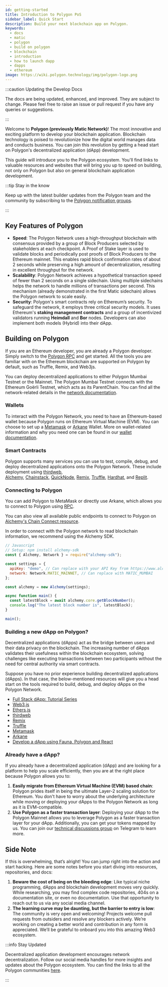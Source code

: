 ```yaml
---
id: getting-started
title: Introduction to Polygon PoS
sidebar_label: Quick Start
description: Build your next blockchain app on Polygon.
keywords:
  - docs
  - matic
  - polygon
  - build on polygon
  - blockchain
  - introduction
  - how to launch dapp
  - dapps
  - ethereum
image: https://wiki.polygon.technology/img/polygon-logo.png
---
```


:::caution Updating the Develop Docs

The docs are being updated, enhanced, and improved. They are subject to change.
Please feel free to raise an issue or pull request if you have any queries or suggestions.

:::

Welcome to **Polygon (previously Matic Network)**! The most innovative and exciting platform to develop your blockchain application. Blockchain technology is poised to revolutionize how the digital world manages data and conducts business. You can join this revolution by getting a head start on Polygon's decentralized application (dApp) development.

This guide will introduce you to the Polygon ecosystem. You'll find links to valuable resources and websites that will bring you up to speed on building, not only on Polygon but also on general blockchain application development.

:::tip Stay in the know

Keep up with the latest builder updates from the Polygon
team and the community by subscribing to the
[<ins>Polygon notification groups</ins>](https://polygon.technology/notifications/).

:::

## Key Features of Polygon

- **Speed**: The Polygon Network uses a high-throughput blockchain with consensus provided by a group of Block Producers selected by stakeholders at each checkpoint. A Proof of Stake layer is used to validate blocks and periodically post proofs of Block Producers to the Ethereum mainnet. This enables rapid block confirmation rates of about 2 seconds while preserving a high amount of decentralization, resulting in excellent throughput for the network.
- **Scalability**: Polygon Network achieves a hypothetical transaction speed of fewer than 2 seconds on a single sidechain. Using multiple sidechains helps the network to handle millions of transactions per second. This mechanism (already demonstrated in the first Matic sidechain) allows the Polygon network to scale easily.
- **Security**: Polygon's smart contracts rely on Ethereum’s security. To safeguard the network, it employs three critical security models. It uses Ethereum's **staking management contracts** and a group of incentivized validators running **Heimdall** and **Bor** nodes. Developers can also implement both models (Hybrid) into their dApp.

## Building on Polygon

If you are an Ethereum developer, you are already a Polygon developer. Simply switch to the [Polygon RPC](https://polygon-rpc.com/) and get started. All the tools you are familiar with on the Ethereum blockchain are supported on Polygon by default, such as Truffle, Remix, and Web3js.

You can deploy decentralized applications to either Polygon Mumbai Testnet or the Mainnet. The Polygon Mumbai Testnet connects with the Ethereum Goërli Testnet, which acts as its ParentChain. You can find all the network-related details in the [network documentation](https://github.com/maticnetwork/matic-docs/blob/master/docs/operate/network.md).

### Wallets

To interact with the Polygon Network, you need to have an Ethereum-based wallet because Polygon runs on Ethereum Virtual Machine (EVM). You can choose to set up a [Metamask](https://github.com/maticnetwork/matic-docs/blob/master/docs/develop/metamask/overview.md) or [Arkane](https://github.com/maticnetwork/matic-docs/blob/master/docs/develop/wallets/arkane/intro_arkane.md) Wallet. More on wallet-related information and why you need one can be found in our [wallet documentation](https://docs.polygon.technology/docs/develop/wallets/getting-started).

### Smart Contracts

Polygon supports many services you can use to test, compile, debug, and deploy decentralized applications onto the Polygon Network. These include deployment using [thirdweb](https://github.com/maticnetwork/matic-docs/blob/master/docs/develop/thirdweb.md), [Alchemy](https://github.com/maticnetwork/matic-docs/blob/master/docs/develop/alchemy.md), [Chainstack](https://github.com/maticnetwork/matic-docs/blob/master/docs/develop/chainstack.md), [QuickNode](https://github.com/maticnetwork/matic-docs/blob/master/docs/develop/quicknode.md), [Remix](https://github.com/maticnetwork/matic-docs/blob/master/docs/develop/remix.md), [Truffle](https://github.com/maticnetwork/matic-docs/blob/master/docs/develop/truffle.md), [Hardhat](https://github.com/maticnetwork/matic-docs/blob/master/docs/develop/hardhat.md), and [Replit](https://github.com/maticnetwork/matic-docs/blob/master/docs/develop/replit.md).

### Connecting to Polygon

You can add Polygon to MetaMask or directly use Arkane, which allows you to connect to Polygon using [RPC](https://docs.polygon.technology/docs/develop/metamask/config-polygon-on-metamask/). 

You can also view all available public endpoints to connect to Polygon on [Alchemy's Chain Connect resource](https://www.alchemy.com/chain-connect/chain/polygon-pos).

In order to connect with the Polygon network to read blockchain information, we recommend using the Alchemy SDK.

```js
// Javascript
// Setup: npm install alchemy-sdk
const { Alchemy, Network } = require("alchemy-sdk");

const settings = {
  apiKey: "demo", // Can replace with your API Key from https://www.alchemy.com
  network: Network.MATIC_MAINNET, // Can replace with MATIC_MUMBAI
};

const alchemy = new Alchemy(settings);

async function main() {
  const latestBlock = await alchemy.core.getBlockNumber();
  console.log("The latest block number is", latestBlock);
}

main();
```

### Building a new dApp on Polygon?

Decentralized applications (dApps) act as the bridge between users and their data privacy on the blockchain. The increasing number of dApps validates their usefulness within the blockchain ecosystem, solving challenges like executing transactions between two participants without the need for central authority via smart contracts.

Suppose you have no prior experience building decentralized applications (dApps). In that case, the below-mentioned resources will give you a head start on the tools required to build, debug, and deploy dApps on the Polygon Network.

- [Full Stack dApp: Tutorial Series](https://kauri.io/full-stack-dapp-tutorial-series/5b8e401ee727370001c942e3/c)
- [Web3.js](https://www.dappuniversity.com/articles/web3-js-intro)
- [Ethers.js](https://docs.ethers.io/v5/)
- [thirdweb](https://portal.thirdweb.com)
- [Remix](https://docs.polygon.technology/docs/develop/remix/)
- [Truffle](https://docs.polygon.technology/docs/develop/truffle)
- [Metamask](https://docs.polygon.technology/docs/develop/metamask/overview)
- [Arkane](https://docs.polygon.technology/docs/develop/wallets/arkane/intro)
- [Develop a dApp using Fauna, Polygon and React](https://docs.polygon.technology/docs/develop/dapp-fauna-polygon-react)

### Already have a dApp?

If you already have a decentralized application (dApp) and are looking for a platform to help you scale efficiently, then you are at the right place because Polygon allows you to:

1. **Easily migrate from Ethereum Virtual Machine (EVM) based chain**: Polygon prides itself in being the ultimate Layer-2 scaling solution for Ethereum. You don't have to worry about the underlying architecture while moving or deploying your dApps to the Polygon Network as long as it is EVM-compatible.
2. **Use Polygon as a faster transaction layer**: Deploying your dApp to the Polygon Mainnet allows you to leverage Polygon as a faster transaction layer for your dApp. Additionally, you can get your tokens mapped by us. You can join our [technical discussions group](http://bit.ly/matic-technical-group) on Telegram to learn more.

## Side Note

If this is overwhelming, that’s alright! You can jump right into the action and start hacking. Here are some notes before you start diving into resources, repositories, and docs:

1. **Beware the cost of being on the bleeding edge**: Like typical niche programming, dApps and blockchain development moves very quickly. While researching, you may find complex code repositories, 404s on a documentation site, or even no documentation. Use that opportunity to reach out to us via any social media channel.
2. **The learning curve may be daunting, but the barrier to entry is low**: The community is very open and welcoming! Projects welcome pull requests from outsiders and resolve any blockers actively. We’re working on creating a better world and contribution in any form is appreciated. We’ll be grateful to onboard you into this amazing Web3 ecosystem.

:::info Stay Updated

Decentralized application development encourages network decentralization. Follow our social media handles for more insights and updates about the Polygon ecosystem. You can find the links to all the Polygon communities [here](https://polygon.technology/community/).

:::

